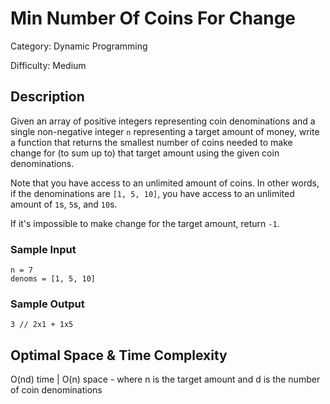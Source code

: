 # Min Number Of Coins For Change

Category: Dynamic Programming

Difficulty: Medium

## Description

Given an array of positive integers representing coin denominations and a
single non-negative integer `n` representing a target amount of
money, write a function that returns the smallest number of coins needed to
make change for (to sum up to) that target amount using the given coin
denominations.

Note that you have access to an unlimited amount of coins. In other words, if
the denominations are `[1, 5, 10]`, you have access to an unlimited
amount of `1`s, `5`s, and `10`s.

If it's impossible to make change for the target amount, return
`-1`.


### Sample Input
```
n = 7
denoms = [1, 5, 10]
```

### Sample Output
```
3 // 2x1 + 1x5
```

## Optimal Space & Time Complexity

O(nd) time | O(n) space - where n is the target amount and d is the number of coin denominations
